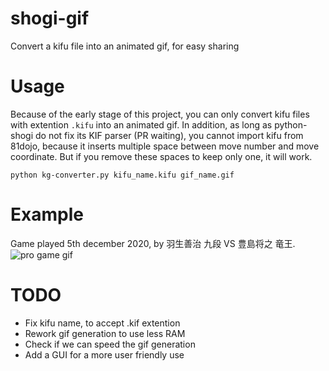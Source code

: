 # shogi-gif

Convert a kifu file into an animated gif, for easy sharing

# Usage

Because of the early stage of this project, you can only convert kifu files
with extention `.kifu` into an animated gif. In addition, as long as
python-shogi do not fix its KIF parser (PR waiting), you cannot import
kifu from 81dojo, because it inserts multiple space between move number and
move coordinate. But if you remove these spaces to keep only one, it will
work.

```
python kg-converter.py kifu_name.kifu gif_name.gif
```

# Example

Game played 5th december 2020, by 羽生善治 九段 VS 豊島将之 竜王.
![pro game gif](test/pro-game.gif)

# TODO

 - Fix kifu name, to accept .kif extention
 - Rework gif generation to use less RAM
 - Check if we can speed the gif generation
 - Add a GUI for a more user friendly use
